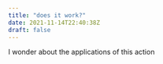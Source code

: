 ```yaml
---
title: "does it work?"
date: 2021-11-14T22:40:38Z
draft: false
---
```


I wonder about the applications of this action
